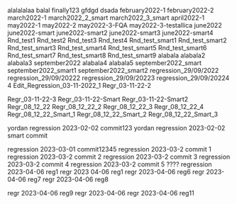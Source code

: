 alalalalaa
balal
finally123
gfdgd
dsada
february2022-1
february2022-2
march2022-1
march2022_2_smart
march2022_3_smart
april2022-1
may2022-1
may2022-2
may2022-3-FQA
may2022-3-testallica
june2022
june2022-smart
june2022-smart2
june2022-smart3
june2022-smart4
Rnd_test1
Rnd_test2
Rnd_test3
Rnd_test4
Rnd_test_smart1
Rnd_test_smart2
Rnd_test_smart3
Rnd_test_smart4
Rnd_test_smart5
Rnd_test_smart6
Rnd_test_smart7
Rnd_test_smart8
Rnd_test_smart9
alabala
alabala2
alabala3
september2022
alabala4
alabala5
september2022_smart
september2022_smart1
september2022_smart2
regression_29/09/2022
regression_29/09/20222
regression_29/09/20223
regression_29/09/20224
4
Edit_Regression_03-11-2022_1
Regr_03-11-22-2

Regr_03-11-22-3
Regr_03-11-22-Smart
Regr_03-11-22-Smart2
Regr_08_12_22
Regr_08_12_22_2
Regr_08_12_22_3
Regr_08_12_22_4
Regr_08_12_22_Smart_1
Regr_08_12_22_Smart_2
Regr_08_12_22_Smart_3

yordan regression 2023-02-02 commit123
yordan regression 2023-02-02 smart commit

regression 2023-03-01 commit12345
regression 2023-03-2 commit 1
regression 2023-03-2 commit 2
regression 2023-03-2 commit 3
regression 2023-03-2 commit 4
regression 2023-03-2 commit 5
????
regression 2023-04-06 reg1
regr 2023 04-06 reg1
regr 2023-04-06 reg6
regr 2023-04-06 reg7
regr 2023-04-06 reg8

regr 2023-04-06 reg9
regr 2023-04-06 
regr 2023-04-06 reg11
